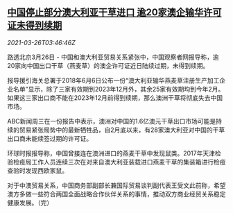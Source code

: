 <!--1616731262000-->
[中国停止部分澳大利亚干草进口 逾20家澳企输华许可证未得到续期](https://cn.reuters.com/article/china-australiahay-0326-fri-idCNKBS2BI0CM)
------

<div><i>2021-03-26T03:46:46Z</i></div><p>路透北京3月26日 - 中国和澳大利亚贸易关系紧张中，中国观察者网报导称，逾20家向中国出口干草（燕麦草）的澳企许可证近日陆续过期，未得到续期。</p><p>报导援引海关总署于2018年6月6日公布一份“澳大利亚输华燕麦草注册生产加工企业名单”显示，除了三家有效期到2023年12月外，其余25家有效期均到今年2月。如果这三家出口商不能在2023年12月前得到续期，那么澳洲干草将彻底失去中国市场。</p><p>ABC新闻周三在一份报告中表示，澳洲对中国的1.6亿澳元干草出口市场可能是持续的贸易紧张局势中的最新牺牲品，自2月底以来，有28家澳大利亚对中国的干草出口商未能续签过期的许可证。</p><p>环球时报报导称，中国曾接连在澳洲进口的燕麦干草中发现鼠类。2017年天津检验检疫局工作人员连续三次在对来自澳大利亚装载进口燕麦干草的集装箱进行检疫查验时发现西欧家鼠。</p><p>对于中澳贸易关系，中国商务部副部长兼国际贸易谈判副代表王受文此前称，希望澳方多做一些符合两国全面战略合作伙伴关系的事情，推动双方商业经贸关系稳定健康发展。（完）</p>
